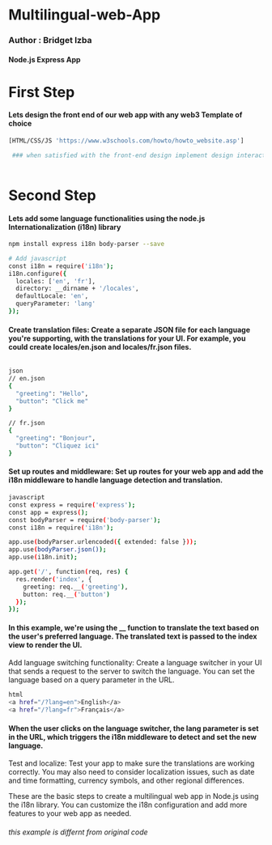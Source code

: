 # Multilingual-web-App
### Author : Bridget Izba
#### Node.js Express App

# First Step
#### Lets design the front end of our web app with any web3 Template of choice

```bash
[HTML/CSS/JS 'https://www.w3schools.com/howto/howto_website.asp']

 ### when satisfied with the front-end design implement design interactions  
   
```
# Second Step
#### Lets add some language functionalities using the node.js Internationalization (i18n) library
```bash
npm install express i18n body-parser --save

```
```bash
# Add javascript
const i18n = require('i18n');
i18n.configure({
  locales: ['en', 'fr'],
  directory: __dirname + '/locales',
  defaultLocale: 'en',
  queryParameter: 'lang'
});
```

#### Create translation files: Create a separate JSON file for each language you're supporting, with the translations for your UI. For example, you could create locales/en.json and locales/fr.json files.
```bash

json
// en.json
{
  "greeting": "Hello",
  "button": "Click me"
}

```
```bash
// fr.json
{
  "greeting": "Bonjour",
  "button": "Cliquez ici"
}

```
#### Set up routes and middleware: Set up routes for your web app and add the i18n middleware to handle language detection and translation.
```bash
javascript 
const express = require('express');
const app = express();
const bodyParser = require('body-parser');
const i18n = require('i18n');

app.use(bodyParser.urlencoded({ extended: false }));
app.use(bodyParser.json());
app.use(i18n.init);

app.get('/', function(req, res) {
  res.render('index', {
    greeting: req.__('greeting'),
    button: req.__('button')
  });
});

```
#### In this example, we're using the __ function to translate the text based on the user's preferred language. The translated text is passed to the index view to render the UI.
Add language switching functionality: Create a language switcher in your UI that sends a request to the server to switch the language. You can set the language based on a query parameter in the URL.
```bash
html
<a href="/?lang=en">English</a>
<a href="/?lang=fr">Français</a>
```
#### When the user clicks on the language switcher, the lang parameter is set in the URL, which triggers the i18n middleware to detect and set the new language.

Test and localize: Test your app to make sure the translations are working correctly. You may also need to consider localization issues, such as date and time formatting, currency symbols, and other regional differences.

These are the basic steps to create a multilingual web app in Node.js using the i18n library. You can customize the i18n configuration and add more features to your web app as needed.


###### this example is differnt from original code
